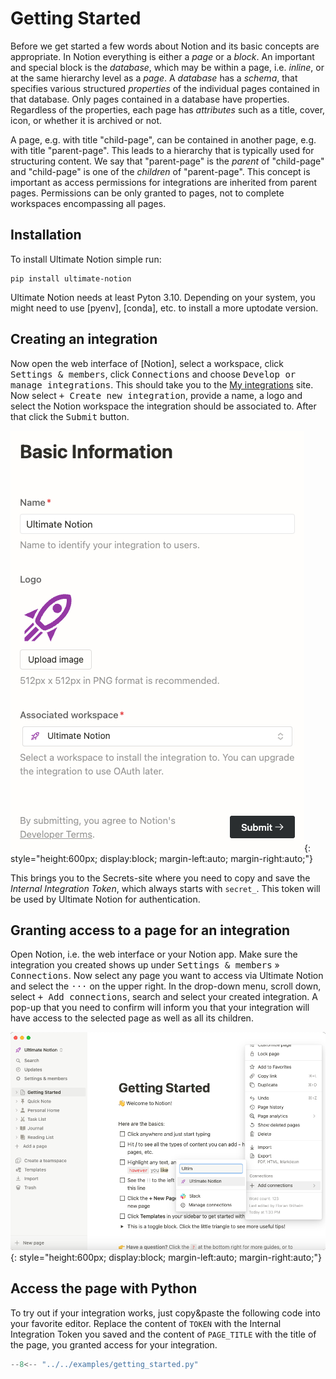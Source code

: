 # Getting Started

Before we get started a few words about Notion and its basic concepts are appropriate. In Notion everything is either
a *page* or a *block*. An important and special block is the *database*, which may be  within a page, i.e. *inline*,
or at the same hierarchy level as a *page*. A *database* has a *schema*, that specifies various structured *properties*
of the individual pages contained in that database. Only pages contained in a database have properties. Regardless of
the properties, each page has *attributes* such as a title, cover, icon, or whether it is archived or not.

A page, e.g. with title "child-page", can be contained in another page, e.g. with title "parent-page". This leads to a
hierarchy that is typically used for structuring content. We say that "parent-page" is the *parent* of "child-page" and
"child-page" is one of the *children* of "parent-page".
This concept is important as access permissions for integrations are inherited from parent pages. Permissions can
be only granted to pages, not to complete workspaces encompassing all pages.

## Installation

To install Ultimate Notion simple run:
```commandline
pip install ultimate-notion
```
Ultimate Notion needs at least Pyton 3.10. Depending on your system, you might need to use [pyenv], [conda], etc. to
install a more uptodate version.

## Creating an integration

Now open the web interface of [Notion], select a workspace, click <kbd>Settings & members</kbd>, click <kbd>Connections</kbd>
and choose <kbd>Develop or manage integrations</kbd>. This should take you to the [My integrations] site. Now select
<kbd>+ Create new integration</kbd>, provide a name, a logo and select the Notion workspace the integration should be
associated to. After that click the <kbd>Submit</kbd> button.

![Notion integration](assets/images/notion-integration-create.png){: style="height:600px; display:block; margin-left:auto; margin-right:auto;"}

This brings you to the Secrets-site where you need to copy and save the *Internal Integration Token*, which always starts
with `secret_`. This token will be used by Ultimate Notion for authentication.


## Granting access to a page for an integration

Open Notion, i.e. the web interface or your Notion app. Make sure the integration you created shows up under
<kbd>Settings & members</kbd> » <kbd>Connections</kbd>. Now select any page you want to access via Ultimate Notion and
select the <kbd>···</kbd> on the upper right. In the drop-down menu, scroll down, select <kbd>+ Add connections</kbd>,
search and select your created integration. A pop-up that you need to confirm will inform you that your integration
will have access to the selected page as well as all its children.

![Notion integration](assets/images/notion-integration-add.png){: style="height:600px; display:block; margin-left:auto; margin-right:auto;"}


## Access the page with Python

To try out if your integration works, just copy&paste the following code into your favorite editor. Replace the content
of `TOKEN` with the Internal Integration Token you saved and the content of `PAGE_TITLE` with the title of the page, you granted
access for your integration.


``` py
--8<-- "../../examples/getting_started.py"
```




[My integrations]: https://www.notion.so/my-integrations
